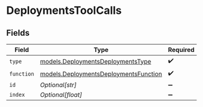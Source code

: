 # DeploymentsToolCalls


## Fields

| Field                                                                                | Type                                                                                 | Required                                                                             | Description                                                                          |
| ------------------------------------------------------------------------------------ | ------------------------------------------------------------------------------------ | ------------------------------------------------------------------------------------ | ------------------------------------------------------------------------------------ |
| `type`                                                                               | [models.DeploymentsDeploymentsType](../models/deploymentsdeploymentstype.md)         | :heavy_check_mark:                                                                   | N/A                                                                                  |
| `function`                                                                           | [models.DeploymentsDeploymentsFunction](../models/deploymentsdeploymentsfunction.md) | :heavy_check_mark:                                                                   | N/A                                                                                  |
| `id`                                                                                 | *Optional[str]*                                                                      | :heavy_minus_sign:                                                                   | N/A                                                                                  |
| `index`                                                                              | *Optional[float]*                                                                    | :heavy_minus_sign:                                                                   | N/A                                                                                  |